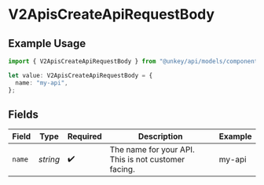 # V2ApisCreateApiRequestBody

## Example Usage

```typescript
import { V2ApisCreateApiRequestBody } from "@unkey/api/models/components";

let value: V2ApisCreateApiRequestBody = {
  name: "my-api",
};
```

## Fields

| Field                                               | Type                                                | Required                                            | Description                                         | Example                                             |
| --------------------------------------------------- | --------------------------------------------------- | --------------------------------------------------- | --------------------------------------------------- | --------------------------------------------------- |
| `name`                                              | *string*                                            | :heavy_check_mark:                                  | The name for your API. This is not customer facing. | my-api                                              |